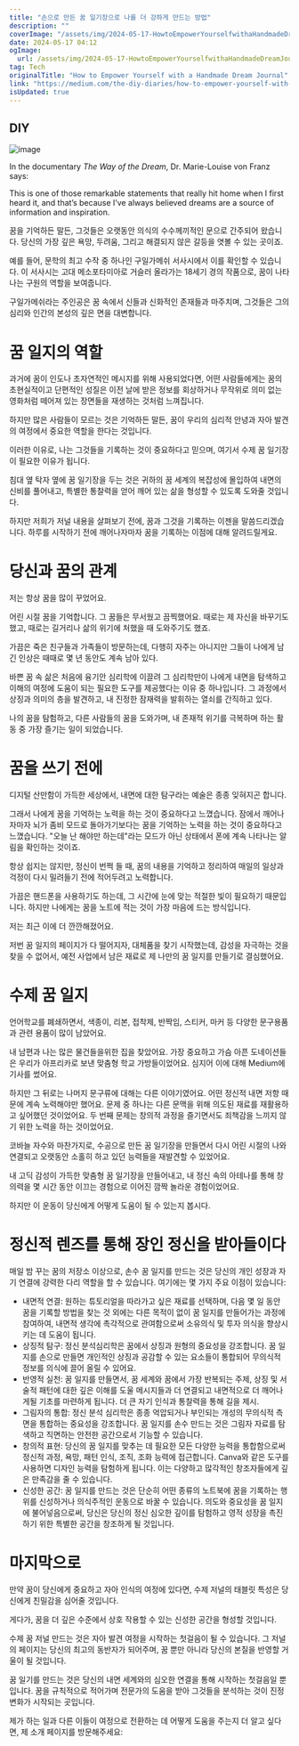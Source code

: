 ```yaml
---
title: "손으로 만든 꿈 일기장으로 나를 더 강하게 만드는 방법"
description: ""
coverImage: "/assets/img/2024-05-17-HowtoEmpowerYourselfwithaHandmadeDreamJournal_0.png"
date: 2024-05-17 04:12
ogImage:
  url: /assets/img/2024-05-17-HowtoEmpowerYourselfwithaHandmadeDreamJournal_0.png
tag: Tech
originalTitle: "How to Empower Yourself with a Handmade Dream Journal"
link: "https://medium.com/the-diy-diaries/how-to-empower-yourself-with-a-handmade-dream-journal-f39d0783648f"
isUpdated: true
---
```


## DIY

![image](/assets/img/2024-05-17-HowtoEmpowerYourselfwithaHandmadeDreamJournal_0.png)

In the documentary _The Way of the Dream_, Dr. Marie-Louise von Franz says:

This is one of those remarkable statements that really hit home when I first heard it, and that’s because I’ve always believed dreams are a source of information and inspiration.

<!-- seedividend - 사각형 -->

<ins class="adsbygoogle"
     style="display:block"
     data-ad-client="ca-pub-4877378276818686"
     data-ad-slot="1898504329"
     data-ad-format="auto"
     data-full-width-responsive="true"></ins>

<script>
     (adsbygoogle = window.adsbygoogle || []).push({});
</script>

꿈을 기억하든 말든, 그것들은 오랫동안 의식의 수수께끼적인 문으로 간주되어 왔습니다. 당신의 가장 깊은 욕망, 두려움, 그리고 해결되지 않은 갈등을 엿볼 수 있는 곳이죠.

예를 들어, 문학의 최고 수작 중 하나인 구일가메쉬 서사시에서 이를 확인할 수 있습니다. 이 서사시는 고대 메소포타미아로 거슬러 올라가는 18세기 경의 작품으로, 꿈이 나타나는 구원의 역할을 보여줍니다.

구일가메쉬라는 주인공은 꿈 속에서 신들과 신화적인 존재들과 마주치며, 그것들은 그의 심리와 인간의 본성의 깊은 면을 대변합니다.

# 꿈 일지의 역할

<!-- seedividend - 사각형 -->

<ins class="adsbygoogle"
     style="display:block"
     data-ad-client="ca-pub-4877378276818686"
     data-ad-slot="1898504329"
     data-ad-format="auto"
     data-full-width-responsive="true"></ins>

<script>
     (adsbygoogle = window.adsbygoogle || []).push({});
</script>

과거에 꿈이 인도나 초자연적인 메시지를 위해 사용되었다면, 어떤 사람들에게는 꿈의 초현실적이고 단편적인 성질은 이전 날에 받은 정보를 회상하거나 무작위로 의미 없는 영화처럼 떼어져 있는 장면들을 재생하는 것처럼 느껴집니다.

하지만 많은 사람들이 모르는 것은 기억하든 말든, 꿈이 우리의 심리적 안녕과 자아 발견의 여정에서 중요한 역할을 한다는 것입니다.

이러한 이유로, 나는 그것들을 기록하는 것이 중요하다고 믿으며, 여기서 수제 꿈 일기장이 필요한 이유가 됩니다.

침대 옆 탁자 옆에 꿈 일기장을 두는 것은 귀하의 꿈 세계의 복잡성에 몰입하여 내면의 신비를 풀어내고, 특별한 통찰력을 얻어 깨어 있는 삶을 형성할 수 있도록 도와줄 것입니다.

<!-- seedividend - 사각형 -->

<ins class="adsbygoogle"
     style="display:block"
     data-ad-client="ca-pub-4877378276818686"
     data-ad-slot="1898504329"
     data-ad-format="auto"
     data-full-width-responsive="true"></ins>

<script>
     (adsbygoogle = window.adsbygoogle || []).push({});
</script>

하지만 저희가 저널 내용을 살펴보기 전에, 꿈과 그것을 기록하는 이젠을 말씀드리겠습니다. 하루를 시작하기 전에 깨어나자마자 꿈을 기록하는 이점에 대해 알려드릴게요.

# 당신과 꿈의 관계

저는 항상 꿈을 많이 꾸었어요.

어린 시절 꿈을 기억합니다. 그 꿈들은 무서웠고 끔찍했어요. 때로는 제 자신을 바꾸기도 했고, 때로는 길거리나 삶의 위기에 처했을 때 도와주기도 했죠.

<!-- seedividend - 사각형 -->

<ins class="adsbygoogle"
     style="display:block"
     data-ad-client="ca-pub-4877378276818686"
     data-ad-slot="1898504329"
     data-ad-format="auto"
     data-full-width-responsive="true"></ins>

<script>
     (adsbygoogle = window.adsbygoogle || []).push({});
</script>

가끔은 죽은 친구들과 가족들이 방문하는데, 다행히 자주는 아니지만 그들이 나에게 남긴 인상은 때때로 몇 년 동안도 계속 남아 있다.

바쁜 꿈 속 삶은 처음에 융기안 심리학에 이끌려 그 심리학만이 나에게 내면을 탐색하고 이해의 여정에 도움이 되는 필요한 도구를 제공했다는 이유 중 하나입니다. 그 과정에서 상징과 의미의 층을 발견하고, 내 진정한 잠재력을 발휘하는 열쇠를 간직하고 있다.

나의 꿈을 탐험하고, 다른 사람들의 꿈을 도와가며, 내 존재적 위기를 극복하며 하는 활동 중 가장 즐기는 일이 되었습니다.

# 꿈을 쓰기 전에

<!-- seedividend - 사각형 -->

<ins class="adsbygoogle"
     style="display:block"
     data-ad-client="ca-pub-4877378276818686"
     data-ad-slot="1898504329"
     data-ad-format="auto"
     data-full-width-responsive="true"></ins>

<script>
     (adsbygoogle = window.adsbygoogle || []).push({});
</script>

디지털 산만함이 가득한 세상에서, 내면에 대한 탐구라는 예술은 종종 잊혀지곤 합니다.

그래서 나에게 꿈을 기억하는 노력을 하는 것이 중요하다고 느꼈습니다. 잠에서 깨어나자마자 뇌가 좀비 모드로 돌아가기보다는 꿈을 기억하는 노력을 하는 것이 중요하다고 느꼈습니다. "오늘 난 해야만 하는데"라는 모드가 아닌 상태에서 폰에 계속 나타나는 알림을 확인하는 것이죠.

항상 쉽지는 않지만, 정신이 번쩍 들 때, 꿈의 내용을 기억하고 정리하여 매일의 일상과 걱정이 다시 밀려들기 전에 적어두려고 노력합니다.

가끔은 핸드폰을 사용하기도 하는데, 그 시간에 눈에 맞는 적절한 빛이 필요하기 때문입니다. 하지만 나에게는 꿈을 노트에 적는 것이 가장 마음에 드는 방식입니다.

<!-- seedividend - 사각형 -->

<ins class="adsbygoogle"
     style="display:block"
     data-ad-client="ca-pub-4877378276818686"
     data-ad-slot="1898504329"
     data-ad-format="auto"
     data-full-width-responsive="true"></ins>

<script>
     (adsbygoogle = window.adsbygoogle || []).push({});
</script>

저는 최근 이에 더 깐깐해졌어요.

저번 꿈 일지의 페이지가 다 떨어지자, 대체품을 찾기 시작했는데, 감성을 자극하는 것을 찾을 수 없어서, 예전 사업에서 남은 재료로 제 나만의 꿈 일지를 만들기로 결심했어요.

# 수제 꿈 일지

언어학교를 폐쇄하면서, 색종이, 리본, 접착제, 반짝임, 스티커, 마커 등 다양한 문구용품과 관련 용품이 많이 남았어요.

<!-- seedividend - 사각형 -->

<ins class="adsbygoogle"
     style="display:block"
     data-ad-client="ca-pub-4877378276818686"
     data-ad-slot="1898504329"
     data-ad-format="auto"
     data-full-width-responsive="true"></ins>

<script>
     (adsbygoogle = window.adsbygoogle || []).push({});
</script>

내 남편과 나는 많은 물건들을위한 집을 찾았어요. 가장 중요하고 가슴 아픈 도네이션들은 우리가 아프리카로 보낸 맞춤형 학교 가방들이었어요. 심지어 이에 대해 Medium에 기사를 썼어요.

하지만 그 뒤로는 나머지 문구류에 대해는 다른 이야기였어요. 어떤 정신적 내면 저항 때문에 계속 노력해야만 했어요. 문제 중 하나는 다른 문맥을 위해 의도된 재료를 재활용하고 싶어했던 것이었어요. 두 번째 문제는 창의적 과정을 즐기면서도 죄책감을 느끼지 않기 위한 노력을 하는 것이었어요.

코바늘 자수와 마찬가지로, 수공으로 만든 꿈 일기장을 만들면서 다시 어린 시절의 나와 연결되고 오랫동안 소홀히 하고 있던 능력들을 재발견할 수 있었어요.

내 고딕 감성이 가득한 맞춤형 꿈 일기장을 만들어내고, 내 정신 속의 아테나를 통해 창의력을 몇 시간 동안 이끄는 경험으로 이어진 깜짝 놀라운 경험이었어요.

<!-- seedividend - 사각형 -->

<ins class="adsbygoogle"
     style="display:block"
     data-ad-client="ca-pub-4877378276818686"
     data-ad-slot="1898504329"
     data-ad-format="auto"
     data-full-width-responsive="true"></ins>

<script>
     (adsbygoogle = window.adsbygoogle || []).push({});
</script>

하지만 이 운동이 당신에게 어떻게 도움이 될 수 있는지 봅시다.

# 정신적 렌즈를 통해 장인 정신을 받아들이다

매일 밤 꾸는 꿈의 저장소 이상으로, 손수 꿈 일지를 만드는 것은 당신의 개인 성장과 자기 연결에 강력한 다리 역할을 할 수 있습니다. 여기에는 몇 가지 주요 이점이 있습니다:

- 내면적 연결: 원하는 튜토리얼을 따라가고 싶은 재료를 선택하며, 다음 몇 일 동안 꿈을 기록할 방법을 찾는 것 외에는 다른 목적이 없이 꿈 일지를 만들어가는 과정에 참여하여, 내면적 생각에 촉각적으로 관여함으로써 소유의식 및 투자 의식을 향상시키는 데 도움이 됩니다.
- 상징적 탐구: 정신 분석심리학은 꿈에서 상징과 원형의 중요성을 강조합니다. 꿈 일지를 손으로 만들면 개인적인 상징과 공감할 수 있는 요소들이 통합되어 무의식적 정보를 의식에 끌어 올릴 수 있어요.
- 반영적 실천: 꿈 일지를 만들면서, 꿈 세계와 꿈에서 가장 반복되는 주제, 상징 및 서술적 패턴에 대한 깊은 이해를 도울 메시지들과 더 연결되고 내면적으로 더 깨어나게될 기초를 마련하게 됩니다. 더 큰 자기 인식과 통찰력을 통해 길을 제시.
- 그림자의 통합: 정신 분석 심리학은 종종 억압되거나 부인되는 개성의 무의식적 측면을 통합하는 중요성을 강조합니다. 꿈 일지를 손수 만드는 것은 그림자 자료를 탐색하고 직면하는 안전한 공간으로서 기능할 수 있습니다.
- 창의적 표현: 당신의 꿈 일지를 맞추는 데 필요한 모든 다양한 능력을 통합함으로써 정신적 과정, 욕망, 패턴 인식, 조직, 조화 능력에 접근합니다. Canva와 같은 도구를 사용하면 디자인 능력을 탐험하게 됩니다. 이는 다양하고 많각적인 창조자들에게 깊은 만족감을 줄 수 있습니다.
- 신성한 공간: 꿈 일지를 만드는 것은 단순히 어떤 종류의 노트북에 꿈을 기록하는 행위를 신성하거나 의식주적인 운동으로 바꿀 수 있습니다. 의도와 중요성을 꿈 일지에 불어넣음으로써, 당신은 당신의 정신 심오한 깊이를 탐험하고 영적 성장을 촉진하기 위한 특별한 공간을 창조하게 될 것입니다.

<!-- seedividend - 사각형 -->

<ins class="adsbygoogle"
     style="display:block"
     data-ad-client="ca-pub-4877378276818686"
     data-ad-slot="1898504329"
     data-ad-format="auto"
     data-full-width-responsive="true"></ins>

<script>
     (adsbygoogle = window.adsbygoogle || []).push({});
</script>

# 마지막으로

만약 꿈이 당신에게 중요하고 자아 인식의 여정에 있다면, 수제 저널의 태블릿 특성은 당신에게 친밀감을 심어줄 것입니다.

게다가, 꿈을 더 깊은 수준에서 상호 작용할 수 있는 신성한 공간을 형성할 것입니다.

수제 꿈 저널 만드는 것은 자아 발견 여정을 시작하는 첫걸음이 될 수 있습니다. 그 저널의 페이지는 당신의 최고의 동반자가 되어주며, 꿈 뿐만 아니라 당신의 본질을 반영할 거울이 될 것입니다.

<!-- seedividend - 사각형 -->

<ins class="adsbygoogle"
     style="display:block"
     data-ad-client="ca-pub-4877378276818686"
     data-ad-slot="1898504329"
     data-ad-format="auto"
     data-full-width-responsive="true"></ins>

<script>
     (adsbygoogle = window.adsbygoogle || []).push({});
</script>

꿈 일기를 만드는 것은 당신의 내면 세계와의 심오한 연결을 통해 시작하는 첫걸음일 뿐입니다. 꿈을 규칙적으로 적어가며 전문가의 도움을 받아 그것들을 분석하는 것이 진정 변화가 시작되는 곳입니다.

제가 하는 일과 다른 이들이 여정으로 전환하는 데 어떻게 도움을 주는지 더 알고 싶다면, 제 소개 페이지를 방문해주세요:
